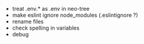 - treat .env.* as .env in neo-tree
- make eslint ignore node_modules (.eslintignore ?)
- rename files
- check spelling in variables
- debug
